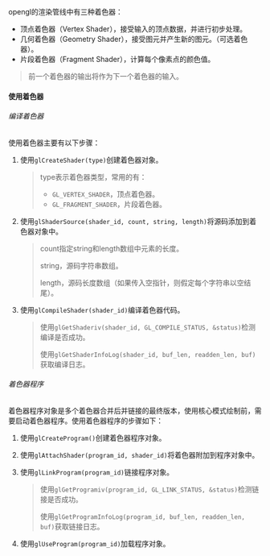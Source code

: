 opengl的渲染管线中有三种着色器：

*   顶点着色器（Vertex Shader），接受输入的顶点数据，并进行初步处理。
*   几何着色器（Geometry Shader），接受图元并产生新的图元。（可选着色器）。
*   片段着色器（Fragment Shader），计算每个像素点的颜色值。

>   前一个着色器的输出将作为下一个着色器的输入。

#### 使用着色器

###### 编译着色器

使用着色器主要有以下步骤：

1.   使用`glCreateShader(type)`创建着色器对象。

     >   type表示着色器类型，常用的有：
     >
     >   *   `GL_VERTEX_SHADER`，顶点着色器。
     >   *   `GL_FRAGMENT_SHADER`，片段着色器。

2.   使用`glShaderSource(shader_id, count, string, length)`将源码添加到着色器对象中。

     >   count指定string和length数组中元素的长度。
     >
     >   string，源码字符串数组。
     >
     >   length，源码长度数组（如果传入空指针，则假定每个字符串以空结尾）。

3.   使用`glCompileShader(shader_id)`编译着色器代码。

     >   使用`glGetShaderiv(shader_id, GL_COMPILE_STATUS, &status)`检测编译是否成功。
     >
     >   使用`glGetShaderInfoLog(shader_id, buf_len, readden_len, buf)`获取编译日志。

###### 着色器程序

着色器程序对象是多个着色器合并后并链接的最终版本，使用核心模式绘制前，需要启动着色器程序。使用着色器程序的步骤如下：

1.   使用`glCreateProgram()`创建着色器程序对象。

2.   使用`glAttachShader(program_id, shader_id)`将着色器附加到程序对象中。

3.   使用`glLinkProgram(program_id)`链接程序对象。

     >   使用`glGetProgramiv(program_id, GL_LINK_STATUS, &status)`检测链接是否成功。
     >
     >   使用`glGetProgramInfoLog(program_id, buf_len, readden_len, buf)`获取链接日志。

4.   使用`glUseProgram(program_id)`加载程序对象。



